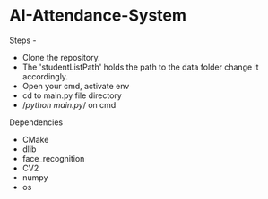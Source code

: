 # AI-Attendance-System

Steps - 
- Clone the repository. 
- The 'studentListPath' holds the path to the data folder change it accordingly.
- Open your cmd, activate env
- cd to main.py file directory
- /*python main.py*/ on cmd

Dependencies
- CMake
- dlib
- face_recognition
- CV2
- numpy
- os
